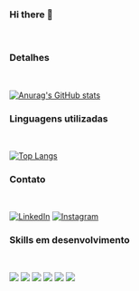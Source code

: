 ### Hi there 👋
<br/>

### Detalhes
<br/>

[![Anurag's GitHub stats](https://github-readme-stats.vercel.app/api?username=codeverson&show_icons=true&theme=tokyonight)](https://github.com/anuraghazra/github-readme-stats)

### Linguagens utilizadas
<br/>

[![Top Langs](https://github-readme-stats.vercel.app/api/top-langs/?username=codeverson&hide_progress=false&show_icons=true&theme=tokyonight)](https://github.com/anuraghazra/github-readme-stats)

### Contato
<br/>

[![LinkedIn](https://img.shields.io/badge/LinkedIn-0077B5?style=for-the-badge&logo=linkedin&logoColor=white/)](https://www.linkedin.com/in/everson-araujo-1285a726b/)
[![Instagram](https://img.shields.io/badge/Instagram-E4405F?style=for-the-badge&logo=instagram&logoColor=white/)](https://www.instagram.com/codeverson)


### Skills em desenvolvimento
<br/>

![](https://img.shields.io/badge/JavaScript-F7DF1E?style=for-the-badge&logo=javascript&logoColor=black)
![](https://img.shields.io/badge/CSS3-1572B6?style=for-the-badge&logo=css3&logoColor=white)
![](https://img.shields.io/badge/React-20232A?style=for-the-badge&logo=react&logoColor=61DAFB)
![](https://img.shields.io/badge/Spark%20AR-FF5C83?style=for-the-badge&logo=SparkAR&logoColor=white)
![](https://img.shields.io/badge/HTML5-E34F26?style=for-the-badge&logo=html5&logoColor=white)
![](https://img.shields.io/badge/Java-ED8B00?style=for-the-badge&logo=openjdk&logoColor=white)





<!-- adicionar Github, ajustar linguagens e projetos

<!--
**codeverson/codeverson** is a ✨ _special_ ✨ repository because its `README.md` (this file) appears on your GitHub profile.

Here are some ideas to get you started:

- 🔭 I’m currently working on ...
- 🌱 I’m currently learning ...
- 👯 I’m looking to collaborate on ...
- 🤔 I’m looking for help with ...
- 💬 Ask me about ...
- 📫 How to reach me: ...
- 😄 Pronouns: ...
- ⚡ Fun fact: ...
--> 



